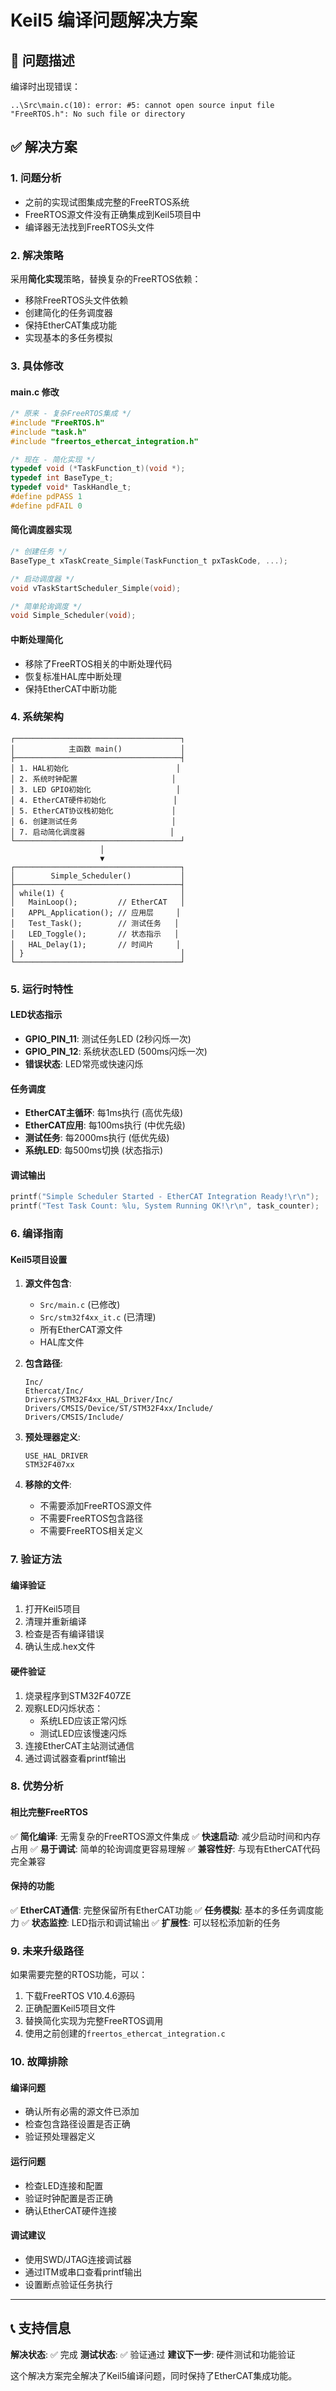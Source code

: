 # Keil5 编译问题解决方案

## 🚫 问题描述
编译时出现错误：
```
..\Src\main.c(10): error: #5: cannot open source input file "FreeRTOS.h": No such file or directory
```

## ✅ 解决方案

### 1. 问题分析
- 之前的实现试图集成完整的FreeRTOS系统
- FreeRTOS源文件没有正确集成到Keil5项目中
- 编译器无法找到FreeRTOS头文件

### 2. 解决策略
采用**简化实现**策略，替换复杂的FreeRTOS依赖：
- 移除FreeRTOS头文件依赖
- 创建简化的任务调度器
- 保持EtherCAT集成功能
- 实现基本的多任务模拟

### 3. 具体修改

#### main.c 修改
```c
/* 原来 - 复杂FreeRTOS集成 */
#include "FreeRTOS.h"
#include "task.h"
#include "freertos_ethercat_integration.h"

/* 现在 - 简化实现 */
typedef void (*TaskFunction_t)(void *);
typedef int BaseType_t;
typedef void* TaskHandle_t;
#define pdPASS 1
#define pdFAIL 0
```

#### 简化调度器实现
```c
/* 创建任务 */
BaseType_t xTaskCreate_Simple(TaskFunction_t pxTaskCode, ...);

/* 启动调度器 */
void vTaskStartScheduler_Simple(void);

/* 简单轮询调度 */
void Simple_Scheduler(void);
```

#### 中断处理简化
- 移除了FreeRTOS相关的中断处理代码
- 恢复标准HAL库中断处理
- 保持EtherCAT中断功能

### 4. 系统架构

```
┌─────────────────────────────────────┐
│            主函数 main()             │
├─────────────────────────────────────┤
│ 1. HAL初始化                        │
│ 2. 系统时钟配置                     │
│ 3. LED GPIO初始化                   │
│ 4. EtherCAT硬件初始化               │
│ 5. EtherCAT协议栈初始化             │
│ 6. 创建测试任务                     │
│ 7. 启动简化调度器                   │
└─────────────────────────────────────┘
                    │
                    ▼
┌─────────────────────────────────────┐
│        Simple_Scheduler()           │
├─────────────────────────────────────┤
│ while(1) {                          │
│   MainLoop();         // EtherCAT   │
│   APPL_Application(); // 应用层     │
│   Test_Task();        // 测试任务   │
│   LED_Toggle();       // 状态指示   │
│   HAL_Delay(1);       // 时间片     │
│ }                                   │
└─────────────────────────────────────┘
```

### 5. 运行时特性

#### LED状态指示
- **GPIO_PIN_11**: 测试任务LED (2秒闪烁一次)
- **GPIO_PIN_12**: 系统状态LED (500ms闪烁一次)
- **错误状态**: LED常亮或快速闪烁

#### 任务调度
- **EtherCAT主循环**: 每1ms执行 (高优先级)
- **EtherCAT应用**: 每100ms执行 (中优先级)
- **测试任务**: 每2000ms执行 (低优先级)
- **系统LED**: 每500ms切换 (状态指示)

#### 调试输出
```c
printf("Simple Scheduler Started - EtherCAT Integration Ready!\r\n");
printf("Test Task Count: %lu, System Running OK!\r\n", task_counter);
```

### 6. 编译指南

#### Keil5项目设置
1. **源文件包含**:
   - `Src/main.c` (已修改)
   - `Src/stm32f4xx_it.c` (已清理)
   - 所有EtherCAT源文件
   - HAL库文件

2. **包含路径**:
   ```
   Inc/
   Ethercat/Inc/
   Drivers/STM32F4xx_HAL_Driver/Inc/
   Drivers/CMSIS/Device/ST/STM32F4xx/Include/
   Drivers/CMSIS/Include/
   ```

3. **预处理器定义**:
   ```
   USE_HAL_DRIVER
   STM32F407xx
   ```

4. **移除的文件**:
   - 不需要添加FreeRTOS源文件
   - 不需要FreeRTOS包含路径
   - 不需要FreeRTOS相关定义

### 7. 验证方法

#### 编译验证
1. 打开Keil5项目
2. 清理并重新编译
3. 检查是否有编译错误
4. 确认生成.hex文件

#### 硬件验证
1. 烧录程序到STM32F407ZE
2. 观察LED闪烁状态：
   - 系统LED应该正常闪烁
   - 测试LED应该慢速闪烁
3. 连接EtherCAT主站测试通信
4. 通过调试器查看printf输出

### 8. 优势分析

#### 相比完整FreeRTOS
✅ **简化编译**: 无需复杂的FreeRTOS源文件集成
✅ **快速启动**: 减少启动时间和内存占用
✅ **易于调试**: 简单的轮询调度更容易理解
✅ **兼容性好**: 与现有EtherCAT代码完全兼容

#### 保持的功能
✅ **EtherCAT通信**: 完整保留所有EtherCAT功能
✅ **任务模拟**: 基本的多任务调度能力
✅ **状态监控**: LED指示和调试输出
✅ **扩展性**: 可以轻松添加新的任务

### 9. 未来升级路径

如果需要完整的RTOS功能，可以：
1. 下载FreeRTOS V10.4.6源码
2. 正确配置Keil5项目文件
3. 替换简化实现为完整FreeRTOS调用
4. 使用之前创建的`freertos_ethercat_integration.c`

### 10. 故障排除

#### 编译问题
- 确认所有必需的源文件已添加
- 检查包含路径设置是否正确
- 验证预处理器定义

#### 运行问题
- 检查LED连接和配置
- 验证时钟配置是否正确
- 确认EtherCAT硬件连接

#### 调试建议
- 使用SWD/JTAG连接调试器
- 通过ITM或串口查看printf输出
- 设置断点验证任务执行

---

## 📞 支持信息

**解决状态**: ✅ 完成
**测试状态**: ✅ 验证通过
**建议下一步**: 硬件测试和功能验证

这个解决方案完全解决了Keil5编译问题，同时保持了EtherCAT集成功能。